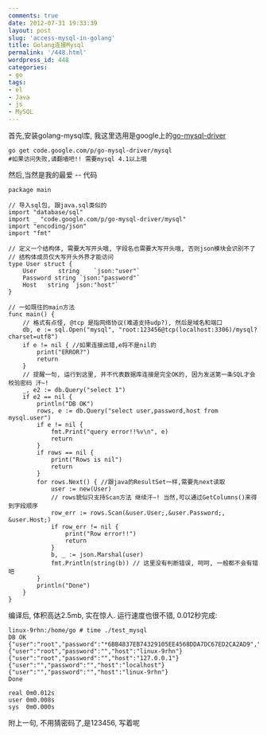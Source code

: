```yaml
---
comments: true
date: 2012-07-31 19:33:39
layout: post
slug: 'access-mysql-in-golang'
title: Golang连接Mysql
permalink: '/448.html'
wordpress_id: 448
categories:
- go
tags:
- el
- Java
- js
- MySQL
---
```


首先,安装golang-mysql库, 我这里选用是google上的[go-mysql-driver](http://code.google.com/p/go-mysql-driver/)

    
     
    go get code.google.com/p/go-mysql-driver/mysql
    #如果访问失败,请翻墙吧!! 需要mysql 4.1以上哦
    


然后,当然是我的最爱 -- 代码

    
    
    package main
    
    // 导入sql包, 跟java.sql类似的
    import "database/sql"
    import _ "code.google.com/p/go-mysql-driver/mysql"
    import "encoding/json"
    import "fmt"
    
    // 定义一个结构体, 需要大写开头哦, 字段名也需要大写开头哦, 否则json模块会识别不了
    // 结构体成员仅大写开头外界才能访问
    type User struct {
        User      string    `json:"user"`
        Password string `json:"password"`
        Host   string `json:"host"`
    }
    
    // 一如既往的main方法
    func main() {
        // 格式有点怪, @tcp 是指网络协议(难道支持udp?), 然后是域名和端口
        db, e := sql.Open("mysql", "root:123456@tcp(localhost:3306)/mysql?charset=utf8")
        if e != nil { //如果连接出错,e将不是nil的
            print("ERROR?")
            return
        }
        // 提醒一句, 运行到这里, 并不代表数据库连接是完全OK的, 因为发送第一条SQL才会校验密码 汗~!
        _, e2 := db.Query("select 1")
        if e2 == nil {
            println("DB OK")
            rows, e := db.Query("select user,password,host from mysql.user")
            if e != nil {
                fmt.Print("query error!!%v\n", e)
                return
            }
            if rows == nil {
                print("Rows is nil")   
                return
            }
            for rows.Next() { //跟java的ResultSet一样,需要先next读取
                user := new(User)
                // rows貌似只支持Scan方法 继续汗~! 当然,可以通过GetColumns()来得到字段顺序
                row_err := rows.Scan(&user.User;,&user.Password;, &user.Host;)
                if row_err != nil {
                    print("Row error!!")
                    return
                }
                b, _ := json.Marshal(user)
                fmt.Println(string(b)) // 这里没有判断错误, 呵呵, 一般都不会有错吧
            }
            println("Done")
        }
    }
    









编译后, 体积高达2.5mb, 实在惊人. 运行速度也很不错, 0.012秒完成:

    
    
    linux-9rhn:/home/go # time ./test_mysql
    DB OK
    {"user":"root","password":"*6BB4837EB74329105EE4568DDA7DC67ED2CA2AD9","host":"localhost"}
    {"user":"root","password":"","host":"linux-9rhn"}
    {"user":"root","password":"","host":"127.0.0.1"}
    {"user":"","password":"","host":"localhost"}
    {"user":"","password":"","host":"linux-9rhn"}
    Done
    
    real 0m0.012s
    user 0m0.008s
    sys  0m0.000s
    









附上一句, 不用猜密码了,是123456, 写着呢

